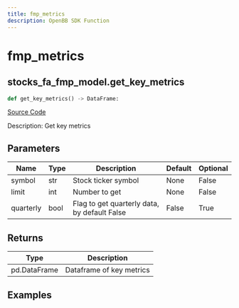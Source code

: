 ```yaml
---
title: fmp_metrics
description: OpenBB SDK Function
---
```


# fmp_metrics

## stocks_fa_fmp_model.get_key_metrics

```python title='openbb_terminal/decorators.py'
def get_key_metrics() -> DataFrame:
```
[Source Code](https://github.com/OpenBB-finance/OpenBBTerminal/tree/main/openbb_terminal/decorators.py#L415)

Description: Get key metrics

## Parameters

| Name | Type | Description | Default | Optional |
| ---- | ---- | ----------- | ------- | -------- |
| symbol | str | Stock ticker symbol | None | False |
| limit | int | Number to get | None | False |
| quarterly | bool | Flag to get quarterly data, by default False | False | True |

## Returns

| Type | Description |
| ---- | ----------- |
| pd.DataFrame | Dataframe of key metrics |

## Examples


